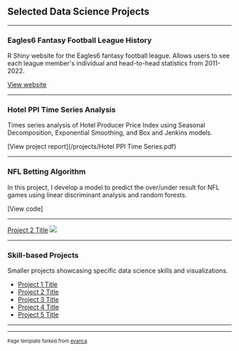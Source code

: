 ## Selected Data Science Projects

---

### Eagles6 Fantasy Football League History

R Shiny website for the Eagles6 fantasy football league. Allows users to 
see each league member's individual and head-to-head statistics 
from 2011-2022.

[View website](https://jordynragu15.shinyapps.io/Eagles6_History/)

---

### Hotel PPI Time Series Analysis

Times series analysis of Hotel Producer Price Index using Seasonal Decomposition, Exponential Smoothing, and Box and Jenkins models.

[View project report](/projects/Hotel PPI Time Series.pdf)

---

### NFL Betting Algorithm

In this project, I develop a model to predict the over/under result for NFL games using linear discriminant analysis and random forests.

[View code]

---

[Project 2 Title](/pdf/sample_presentation.pdf)
<img src="images/dummy_thumbnail.jpg?raw=true"/>

---
### Skill-based Projects

Smaller projects showcasing specific data science skills and visualizations.

- [Project 1 Title](http://example.com/)
- [Project 2 Title](http://example.com/)
- [Project 3 Title](http://example.com/)
- [Project 4 Title](http://example.com/)
- [Project 5 Title](http://example.com/)

---




---
<p style="font-size:11px">Page template forked from <a href="https://github.com/evanca/quick-portfolio">evanca</a></p>
<!-- Remove above link if you don't want to attibute -->

